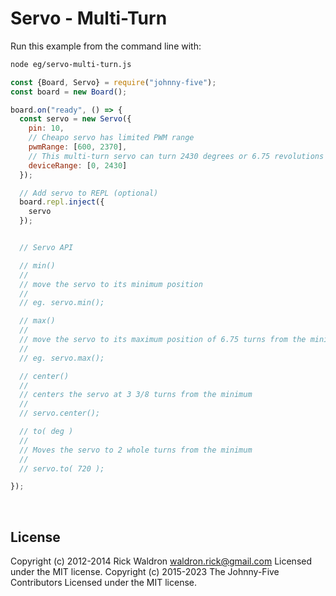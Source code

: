 <!--remove-start-->

# Servo - Multi-Turn

<!--remove-end-->








Run this example from the command line with:
```bash
node eg/servo-multi-turn.js
```


```javascript
const {Board, Servo} = require("johnny-five");
const board = new Board();

board.on("ready", () => {
  const servo = new Servo({
    pin: 10,
    // Cheapo servo has limited PWM range
    pwmRange: [600, 2370],
    // This multi-turn servo can turn 2430 degrees or 6.75 revolutions
    deviceRange: [0, 2430]
  });

  // Add servo to REPL (optional)
  board.repl.inject({
    servo
  });


  // Servo API

  // min()
  //
  // move the servo to its minimum position
  //
  // eg. servo.min();

  // max()
  //
  // move the servo to its maximum position of 6.75 turns from the minimum
  //
  // eg. servo.max();

  // center()
  //
  // centers the servo at 3 3/8 turns from the minimum
  //
  // servo.center();

  // to( deg )
  //
  // Moves the servo to 2 whole turns from the minimum
  //
  // servo.to( 720 );

});

```








&nbsp;

<!--remove-start-->

## License
Copyright (c) 2012-2014 Rick Waldron <waldron.rick@gmail.com>
Licensed under the MIT license.
Copyright (c) 2015-2023 The Johnny-Five Contributors
Licensed under the MIT license.

<!--remove-end-->
